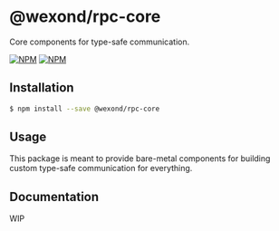 # @wexond/rpc-core

Core components for type-safe communication.

[![NPM](https://img.shields.io/npm/v/@wexond/rpc-core.svg?style=flat-square)](https://www.npmjs.com/package/@wexond/rpc-core)
[![NPM](https://img.shields.io/npm/dm/@wexond/rpc-core?style=flat-square)](https://www.npmjs.com/package/@wexond/rpc-core)

## Installation

```bash
$ npm install --save @wexond/rpc-core
```

## Usage

This package is meant to provide bare-metal components for building custom type-safe communication for everything.

## Documentation

WIP
